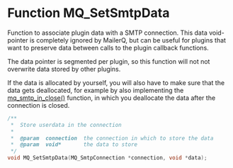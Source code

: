 # Function MQ_SetSmtpData

Function to associate plugin data with a SMTP connection. This data void-pointer is completely ignored by MailerQ, but can be useful for plugins that want to preserve data between calls to the plugin callback functions.

The data pointer is segmented per plugin, so this function will not not overwrite data stored by other plugins.

If the data is allocated by yourself, you will also have to make sure that the data gets deallocated, for example by also implementing the [mq_smtp_in_close()](copernica-docs:Mailerq/mq_smtp_in_close) function, in which you deallocate the data after the connection is closed.

````c
/**
 *  Store userdata in the connection
 *
 *  @param  connection  the connection in which to store the data
 *  @param  void*       the data to store
 */
void MQ_SetSmtpData(MQ_SmtpConnection *connection, void *data);
````